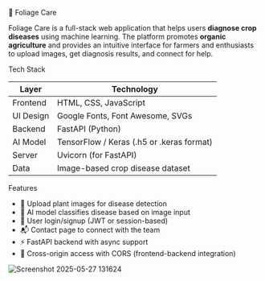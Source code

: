 🌱 Foliage Care

Foliage Care is a full-stack web application that helps users **diagnose crop diseases** using machine learning. The platform promotes **organic agriculture** and provides an intuitive interface for farmers and enthusiasts to upload images, get diagnosis results, and connect for help.



 Tech Stack

| Layer       | Technology             |
|------------|-------------------------|
| Frontend   | HTML, CSS, JavaScript   |
| UI Design  | Google Fonts, Font Awesome, SVGs |
| Backend    | FastAPI (Python)        |
| AI Model   | TensorFlow / Keras (.h5 or .keras format) |
| Server     | Uvicorn (for FastAPI)   |
| Data       | Image-based crop disease dataset |


 Features

- 🌿 Upload plant images for disease detection
- 🤖 AI model classifies disease based on image input
- 🔐 User login/signup (JWT or session-based)
- 📬 Contact page to connect with the team
- ⚡ FastAPI backend with async support
- 📡 Cross-origin access with CORS (frontend-backend integration)


![Screenshot 2025-05-27 131624](https://github.com/user-attachments/assets/020cf329-6ba1-477c-8351-b8ff026e7a20)

